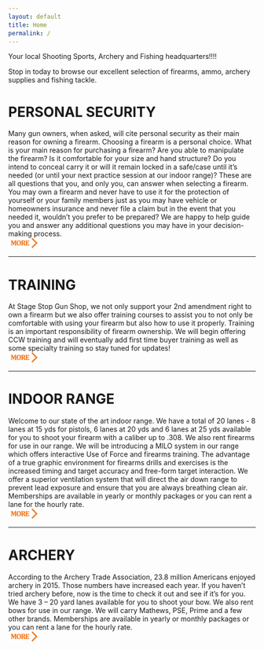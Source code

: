```yaml
---
layout: default
title: Home
permalink: /
---
```


Your local Shooting Sports, Archery and Fishing headquarters!!!!
                
Stop in today to browse our excellent selection of firearms, ammo, archery supplies and fishing tackle.

# PERSONAL SECURITY
Many gun owners, when asked, will cite personal security as their main reason for owning a firearm. Choosing a firearm is a personal choice.  What is your main reason for purchasing a firearm? Are you able to manipulate the firearm? Is it comfortable for your size and hand structure?  Do you intend to conceal carry it or will it remain locked in a safe/case until it’s needed (or until your next practice session at our indoor range)? These are all questions that you, and only you, can answer when selecting a firearm. You may own a firearm and never have to use it for the protection of yourself or your family members just as you may have vehicle or homeowners insurance and never file a claim but in the event that you needed it, wouldn’t you prefer to be prepared? We are happy to help guide you and answer any additional questions you may have in your decision-making process.
 <br><a href="#"><img src="/graphics/go-btn.png" class="img-responsive pull-right" /></a>
 <hr>

# TRAINING
At Stage Stop Gun Shop, we not only support your 2nd amendment right to own a firearm but we also offer training courses to assist you to not only be comfortable with using your firearm but also how to use it properly.  Training is an important responsibility of firearm ownership.  We will begin offering CCW training and will eventually add first time buyer training as well as some specialty training so stay tuned for updates!
 <br><a href="/training/#bm"><img src="/graphics/go-btn.png" class="img-responsive pull-right" /></a>
 <hr>

# INDOOR RANGE
Welcome to our state of the art indoor range.  We have a total of 20 lanes - 8 lanes at 15 yds for pistols, 6 lanes at 20 yds and 6 lanes at 25 yds available for you to shoot your firearm with a caliber up to .308.  We also rent firearms for use in our range.   We will be introducing a MILO system in our range which offers interactive Use of Force and firearms training.  The advantage of a true graphic environment for firearms drills and exercises is the increased timing and target accuracy and free-form target interaction.  We offer a superior ventilation system that will direct the air down range to prevent lead exposure and ensure that you are always breathing clean air.  Memberships are available in yearly or monthly packages or you can rent a lane for the hourly rate.
 <br><a href="/indoorrange/#bm"><img src="/graphics/go-btn.png" class="img-responsive pull-right" /></a>
 <hr>

# ARCHERY
According to the Archery Trade Association, 23.8 million Americans enjoyed archery in 2015.  Those numbers have increased each year.  If you haven’t tried archery before, now is the time to check it out and see if it’s for you.  We have 3 – 20 yard lanes available for you to shoot your bow.  We also rent bows for use in our range. We will carry Mathews, PSE, Prime and a few other brands. Memberships are available in yearly or monthly packages or you can rent a lane for the hourly rate.
 <br><a href="/archery/#bm"><img src="/graphics/go-btn.png" class="img-responsive pull-right" /></a>





      
        

        